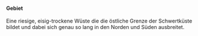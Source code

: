 ---
---
#### Gebiet

Eine riesige, eisig-trockene Wüste die die östliche Grenze der Schwertküste bildet und dabei sich genau so lang in den Norden und Süden ausbreitet.
